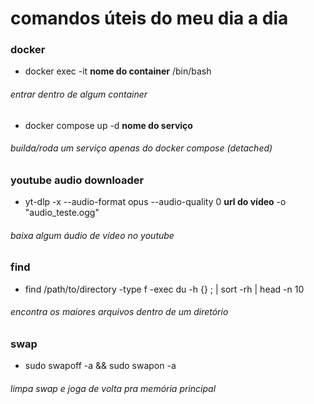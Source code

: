 # comandos úteis do meu dia a dia

### docker

- docker exec -it <b>nome do container</b> /bin/bash
<h6>entrar dentro de algum container</h6>

- docker compose up -d <b>nome do serviço</b>
<h6>builda/roda um serviço apenas do docker compose (detached)</h6>

### youtube audio downloader

- yt-dlp -x --audio-format opus --audio-quality 0 <b>url do vídeo</b> -o "audio_teste.ogg"
<h6>baixa algum áudio de vídeo no youtube</h6>

### find

- find /path/to/directory -type f -exec du -h {} \; | sort -rh | head -n 10
<h6>encontra os maiores arquivos dentro de um diretório</h6>

### swap

- sudo swapoff -a && sudo swapon -a
<h6>limpa swap e joga de volta pra memória principal</h6>
